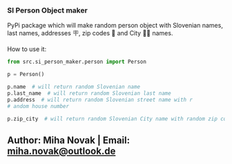 ### SI Person Object maker

PyPi package which will make random person object with Slovenian names, last names, addresses  🪧, zip codes 👾 and City 🏦🏢 names.



How to use it:

```python
from src.si_person_maker.person import Person

p = Person()

p.name  # will return random Slovenian name
p.last_name  # will return random Slovenian last name 
p.address  # will return random Slovenian street name with r
# andom house number

p.zip_city  # will return random Slovenian City name with random zip code
```




## Author: Miha Novak  | Email: miha.novak@outlook.de
